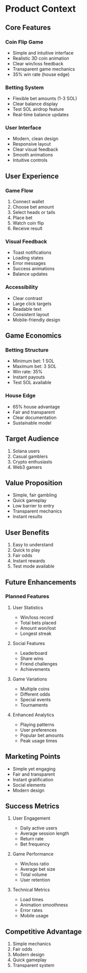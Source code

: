 # Product Context

## Core Features

### Coin Flip Game
- Simple and intuitive interface
- Realistic 3D coin animation
- Clear win/loss feedback
- Transparent game mechanics
- 35% win rate (house edge)

### Betting System
- Flexible bet amounts (1-3 SOL)
- Clear balance display
- Test SOL airdrop feature
- Real-time balance updates

### User Interface
- Modern, clean design
- Responsive layout
- Clear visual feedback
- Smooth animations
- Intuitive controls

## User Experience

### Game Flow
1. Connect wallet
2. Choose bet amount
3. Select heads or tails
4. Place bet
5. Watch coin flip
6. Receive result

### Visual Feedback
- Toast notifications
- Loading states
- Error messages
- Success animations
- Balance updates

### Accessibility
- Clear contrast
- Large click targets
- Readable text
- Consistent layout
- Mobile-friendly design

## Game Economics

### Betting Structure
- Minimum bet: 1 SOL
- Maximum bet: 3 SOL
- Win rate: 35%
- Instant payouts
- Test SOL available

### House Edge
- 65% house advantage
- Fair and transparent
- Clear documentation
- Sustainable model

## Target Audience
1. Solana users
2. Casual gamblers
3. Crypto enthusiasts
4. Web3 gamers

## Value Proposition
- Simple, fair gambling
- Quick gameplay
- Low barrier to entry
- Transparent mechanics
- Instant results

## User Benefits
1. Easy to understand
2. Quick to play
3. Fair odds
4. Instant rewards
5. Test mode available

## Future Enhancements

### Planned Features
1. User Statistics
   - Win/loss record
   - Total bets placed
   - Amount won/lost
   - Longest streak

2. Social Features
   - Leaderboard
   - Share wins
   - Friend challenges
   - Achievements

3. Game Variations
   - Multiple coins
   - Different odds
   - Special events
   - Tournaments

4. Enhanced Analytics
   - Playing patterns
   - User preferences
   - Popular bet amounts
   - Peak usage times

## Marketing Points
- Simple yet engaging
- Fair and transparent
- Instant gratification
- Social elements
- Modern design

## Success Metrics
1. User Engagement
   - Daily active users
   - Average session length
   - Return rate
   - Bet frequency

2. Game Performance
   - Win/loss ratio
   - Average bet size
   - Total volume
   - User retention

3. Technical Metrics
   - Load times
   - Animation smoothness
   - Error rates
   - Mobile usage

## Competitive Advantage
1. Simple mechanics
2. Fair odds
3. Modern design
4. Quick gameplay
5. Transparent system
